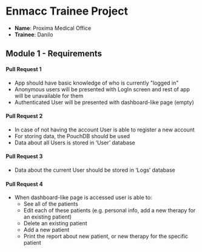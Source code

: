 # Enmacc Trainee Project

* **Name**: Proxima Medical Office
* **Trainee**: Danilo

## Module 1 - Requirements 

#### Pull Request 1
* App should have basic knowledge of who is currently "logged in"
* Anonymous users will be presented with LogIn screen and rest of app will be unavailable for them
* Authenticated User will be presented with dashboard-like page (empty)
    
#### Pull Request 2  
* In case of not having the account User is able to register a new account
* For storing data, the PouchDB should be used
* Data about all Users is stored in ‘User’ database
    
#### Pull Request 3
* Data about the current User should be stored in ‘Logs’ database
    
#### Pull Request 4
* When dashboard-like page is accessed user is able to:
  - See all of the patients
  - Edit each of these patients (e.g. personal info, add a new therapy for an existing patient) 
  - Delete an existing patient
  - Add a new patient
  - Print the report about new patient, or new therapy for the specific patient
    




